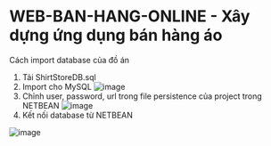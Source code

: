 # WEB-BAN-HANG-ONLINE - Xây dựng ứng dụng bán hàng áo
Cách import database của đồ án
1. Tải ShirtStoreDB.sql
2. Import cho MySQL ![image](https://github.com/tqphuong3011/WEB-BAN-HANG-ONLINE/assets/122359573/e9c37676-3f25-441e-9deb-4330d0bc2efd)
3. Chỉnh user, password, url trong file persistence của project trong NETBEAN ![image](https://github.com/tqphuong3011/WEB-BAN-HANG-ONLINE/assets/122359573/24d399d6-0e11-4666-93d8-7b59b23682a9)
4. Kết nối database từ NETBEAN


![image](https://github.com/tqphuong3011/WEB-BAN-HANG-ONLINE/assets/122359573/7a421344-caaa-4532-bf54-420440af77a1)
